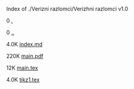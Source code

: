 Index of ./Verizni razlomci/Verizhni razlomci v1.0

0 [.](.)

0 [..](..)

4.0K [index.md](index.md)

220K [main.pdf](main.pdf)

12K [main.tex](main.tex)

4.0K [tikz1.tex](tikz1.tex)

